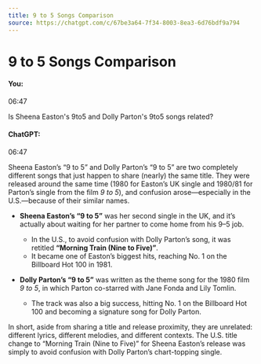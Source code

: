 ```yaml
---
title: 9 to 5 Songs Comparison
source: https://chatgpt.com/c/67be3a64-7f34-8003-8ea3-6d76bdf9a794
---
```


# 9 to 5 Songs Comparison

#### You:
<time datetime="2025-02-25T21:47:16.674Z" title="2/26/2025, 6:47:16 AM">06:47</time>

Is Sheena Easton's 9to5 and Dolly Parton's 9to5 songs related?

#### ChatGPT:
<time datetime="2025-02-25T21:47:22.410Z" title="2/26/2025, 6:47:22 AM">06:47</time>

Sheena Easton’s “9 to 5” and Dolly Parton’s “9 to 5” are two completely different songs that just happen to share (nearly) the same title. They were released around the same time (1980 for Easton’s UK single and 1980/81 for Parton’s single from the film *9 to 5*), and confusion arose—especially in the U.S.—because of their similar names.

- **Sheena Easton’s “9 to 5”** was her second single in the UK, and it’s actually about waiting for her partner to come home from his 9–5 job.
  - In the U.S., to avoid confusion with Dolly Parton’s song, it was retitled **“Morning Train (Nine to Five)”**.
  - It became one of Easton’s biggest hits, reaching No. 1 on the Billboard Hot 100 in 1981.

- **Dolly Parton’s “9 to 5”** was written as the theme song for the 1980 film *9 to 5*, in which Parton co-starred with Jane Fonda and Lily Tomlin.
  - The track was also a big success, hitting No. 1 on the Billboard Hot 100 and becoming a signature song for Dolly Parton.

In short, aside from sharing a title and release proximity, they are unrelated: different lyrics, different melodies, and different contexts. The U.S. title change to “Morning Train (Nine to Five)” for Sheena Easton’s release was simply to avoid confusion with Dolly Parton’s chart-topping single.
